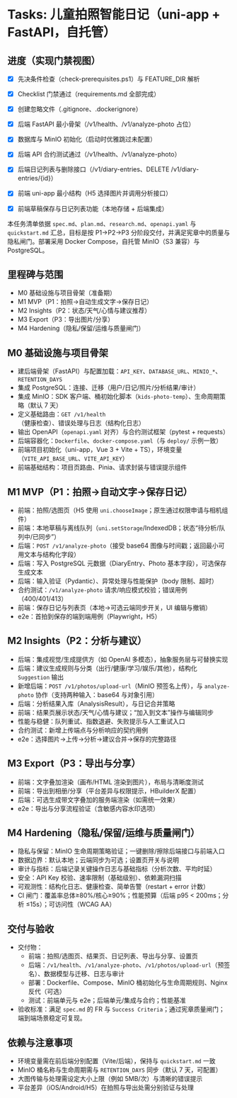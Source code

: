 # Tasks: 儿童拍照智能日记（uni-app + FastAPI，自托管）

## 进度（实现门禁视图）
- [X] 先决条件检查（check-prerequisites.ps1）与 FEATURE_DIR 解析
- [X] Checklist 门禁通过（requirements.md 全部完成）
- [X] 创建忽略文件（.gitignore、.dockerignore）
- [X] 后端 FastAPI 最小骨架（/v1/health、/v1/analyze-photo 占位）
- [X] 数据库与 MinIO 初始化（启动时优雅跳过未配置）
- [X] 后端 API 合约测试通过（/v1/health、/v1/analyze-photo）
- [X] 后端日记列表与删除接口（/v1/diary-entries、DELETE /v1/diary-entries/{id}）
- [X] 前端 uni-app 最小结构（H5 选择图片并调用分析接口）
- [X] 前端草稿保存与日记列表功能（本地存储 + 后端集成）


本任务清单依据 `spec.md`、`plan.md`、`research.md`、`openapi.yaml` 与 `quickstart.md` 汇总，目标是按 P1→P2→P3 分阶段交付，并满足宪章中的质量与隐私闸门。部署采用 Docker Compose，自托管 MinIO（S3 兼容）与 PostgreSQL。

## 里程碑与范围
- M0 基础设施与项目骨架（准备期）
- M1 MVP（P1：拍照→自动生成文字→保存日记）
- M2 Insights（P2：状态/天气/心情与建议推荐）
- M3 Export（P3：导出图片/分享）
- M4 Hardening（隐私/保留/运维与质量闸门）

## M0 基础设施与项目骨架
- 建后端骨架（FastAPI）与配置加载：`API_KEY`、`DATABASE_URL`、`MINIO_*`、`RETENTION_DAYS`
- 集成 PostgreSQL：连接、迁移（用户/日记/照片/分析结果/审计）
- 集成 MinIO：SDK 客户端、桶初始化脚本（`kids-photo-temp`）、生命周期策略（默认 7 天）
- 定义基础路由：`GET /v1/health`（健康检查）、错误处理与日志（结构化日志）
- 输出 OpenAPI（`openapi.yaml` 对齐）与合约测试框架（pytest + requests）
- 后端容器化：`Dockerfile`、`docker-compose.yaml`（与 `deploy/` 示例一致）
- 前端项目初始化（uni-app，Vue 3 + Vite + TS），环境变量（`VITE_API_BASE_URL`、`VITE_API_KEY`）
- 前端基础结构：项目页路由、Pinia、请求封装与错误提示组件

## M1 MVP（P1：拍照→自动文字→保存日记）
- 前端：拍照/选图页（H5 使用 `uni.chooseImage`；原生通过权限申请与相机组件）
- 前端：本地草稿与离线队列（`uni.setStorage`/IndexedDB；状态“待分析/队列中/已同步”）
- 后端：`POST /v1/analyze-photo`（接受 base64 图像与时间戳；返回最小可用文本与结构化字段）
- 后端：写入 PostgreSQL 元数据（DiaryEntry、Photo 基本字段），可选保存生成文本
- 后端：输入验证（Pydantic）、异常处理与性能保护（body 限制、超时）
- 合约测试：`/v1/analyze-photo` 请求/响应模式校验；错误用例（400/401/413）
- 前端：保存日记与列表页（本地→可选云端同步开关，UI 编辑与撤销）
- e2e：首拍到保存的端到端用例（Playwright，H5）

## M2 Insights（P2：分析与建议）
- 后端：集成视觉/生成提供方（如 OpenAI 多模态），抽象服务层与可替换实现
- 后端：建议生成规则与分类（出行/健康/学习/娱乐/其他），结构化 `Suggestion` 输出
- 新增后端：`POST /v1/photos/upload-url`（MinIO 预签名上传），与 `analyze-photo` 协作（支持两种输入：base64 与对象引用）
- 后端：分析结果入库（AnalysisResult），与日记合并策略
- 前端：结果页展示状态/天气/心情与建议；“加入到文本”操作与编辑同步
- 性能与稳健：队列重试、指数退避、失败提示与人工重试入口
- 合约测试：新增上传端点与分析响应的契约用例
- e2e：选择图片→上传→分析→建议合并→保存的完整路径

## M3 Export（P3：导出与分享）
- 前端：文字叠加渲染（画布/HTML 渲染到图片），布局与清晰度测试
- 前端：导出到相册/分享（平台差异与权限提示，HBuilderX 配置）
- 后端：可选生成带文字叠加的服务端渲染（如需统一效果）
- e2e：导出与分享流程验证（含敏感内容水印选项）

## M4 Hardening（隐私/保留/运维与质量闸门）
- 隐私与保留：MinIO 生命周期策略验证；一键删除/擦除后端接口与前端入口
- 数据边界：默认本地；云端同步为可选；设置页开关与说明
- 审计与指标：后端记录关键操作日志与基础指标（分析次数、平均时延）
- 安全：API Key 校验、速率限制（基础级别）、依赖漏洞扫描
- 可观测性：结构化日志、健康检查、简单告警（restart + error 计数）
- CI 闸门：覆盖率总体≥80%/核心≥90%；性能预算（后端 p95 < 200ms；分析 ≤15s）；可访问性（WCAG AA）

## 交付与验收
- 交付物：
  - 前端：拍照/选图页、结果页、日记列表、导出与分享、设置页
  - 后端：`/v1/health`、`/v1/analyze-photo`、`/v1/photos/upload-url`（预签名）、数据模型与迁移、日志与审计
  - 部署：Dockerfile、Compose、MinIO 桶初始化与生命周期规则、Nginx 反代（可选）
  - 测试：前端单元与 e2e；后端单元/集成与合约；性能基准
- 验收标准：满足 `spec.md` 的 FR 与 `Success Criteria`；通过宪章质量闸门；端到端场景稳定可复现。

## 依赖与注意事项
- 环境变量需在前后端分别配置（Vite/后端），保持与 `quickstart.md` 一致
- MinIO 桶名称与生命周期需与 `RETENTION_DAYS` 同步（默认 7 天，可配置）
- 大图传输与处理需设定大小上限（例如 5MB/次）与清晰的错误提示
- 平台差异（iOS/Android/H5）在拍照与导出处需分别验证与处理